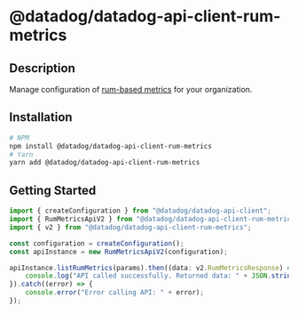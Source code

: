 # @datadog/datadog-api-client-rum-metrics

## Description

Manage configuration of [rum-based metrics](https://app.datadoghq.com/rum/generate-metrics) for your organization.

## Installation

```sh
# NPM
npm install @datadog/datadog-api-client-rum-metrics
# Yarn
yarn add @datadog/datadog-api-client-rum-metrics
```

## Getting Started
```ts
import { createConfiguration } from "@datadog/datadog-api-client";
import { RumMetricsApiV2 } from "@datadog/datadog-api-client-rum-metrics";
import { v2 } from "@datadog/datadog-api-client-rum-metrics";

const configuration = createConfiguration();
const apiInstance = new RumMetricsApiV2(configuration);

apiInstance.listRumMetrics(params).then((data: v2.RumMetricsResponse) => {
    console.log("API called successfully. Returned data: " + JSON.stringify(data));
}).catch((error) => {
    console.error("Error calling API: " + error);
});
```